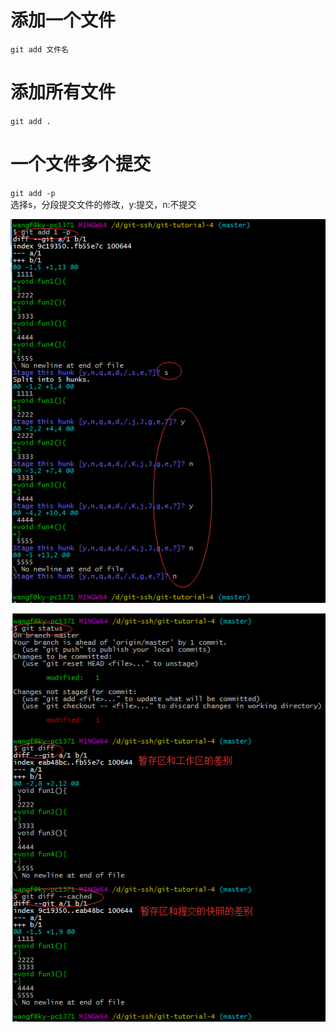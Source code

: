 # 添加一个文件    
`git add 文件名`   

# 添加所有文件    
`git add .`   

# 一个文件多个提交    
`git add -p`    
选择s，分段提交文件的修改，y:提交，n:不提交

![](https://github.com/havenow/my-git/blob/master/images/git%20add%20-p.png)


![](https://github.com/havenow/my-git/blob/master/images/git%20add%20-p(2).png)
